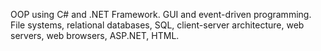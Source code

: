 OOP using C# and .NET Framework. GUI and event-driven programming.
File systems, relational databases, SQL, client-server architecture, web servers, web browsers, ASP.NET, HTML.
